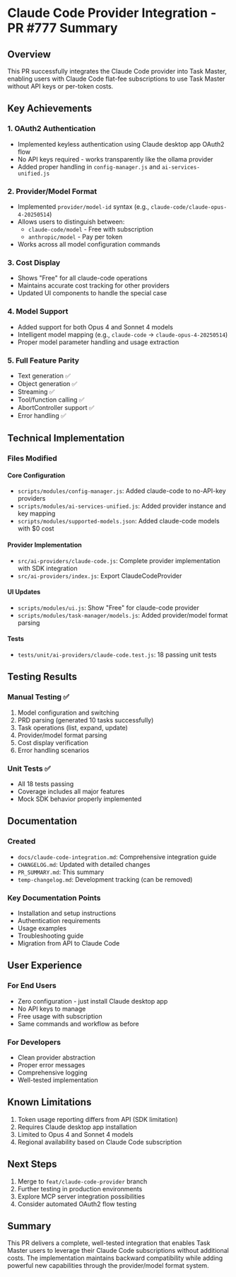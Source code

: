 # Claude Code Provider Integration - PR #777 Summary

## Overview
This PR successfully integrates the Claude Code provider into Task Master, enabling users with Claude Code flat-fee subscriptions to use Task Master without API keys or per-token costs.

## Key Achievements

### 1. OAuth2 Authentication
- Implemented keyless authentication using Claude desktop app OAuth2 flow
- No API keys required - works transparently like the ollama provider
- Added proper handling in `config-manager.js` and `ai-services-unified.js`

### 2. Provider/Model Format
- Implemented `provider/model-id` syntax (e.g., `claude-code/claude-opus-4-20250514`)
- Allows users to distinguish between:
  - `claude-code/model` - Free with subscription
  - `anthropic/model` - Pay per token
- Works across all model configuration commands

### 3. Cost Display
- Shows "Free" for all claude-code operations
- Maintains accurate cost tracking for other providers
- Updated UI components to handle the special case

### 4. Model Support
- Added support for both Opus 4 and Sonnet 4 models
- Intelligent model mapping (e.g., `claude-code` → `claude-opus-4-20250514`)
- Proper model parameter handling and usage extraction

### 5. Full Feature Parity
- Text generation ✅
- Object generation ✅
- Streaming ✅
- Tool/function calling ✅
- AbortController support ✅
- Error handling ✅

## Technical Implementation

### Files Modified

#### Core Configuration
- `scripts/modules/config-manager.js`: Added claude-code to no-API-key providers
- `scripts/modules/ai-services-unified.js`: Added provider instance and key mapping
- `scripts/modules/supported-models.json`: Added claude-code models with $0 cost

#### Provider Implementation
- `src/ai-providers/claude-code.js`: Complete provider implementation with SDK integration
- `src/ai-providers/index.js`: Export ClaudeCodeProvider

#### UI Updates
- `scripts/modules/ui.js`: Show "Free" for claude-code provider
- `scripts/modules/task-manager/models.js`: Added provider/model format parsing

#### Tests
- `tests/unit/ai-providers/claude-code.test.js`: 18 passing unit tests

## Testing Results

### Manual Testing ✅
1. Model configuration and switching
2. PRD parsing (generated 10 tasks successfully)
3. Task operations (list, expand, update)
4. Provider/model format parsing
5. Cost display verification
6. Error handling scenarios

### Unit Tests ✅
- All 18 tests passing
- Coverage includes all major features
- Mock SDK behavior properly implemented

## Documentation

### Created
- `docs/claude-code-integration.md`: Comprehensive integration guide
- `CHANGELOG.md`: Updated with detailed changes
- `PR_SUMMARY.md`: This summary
- `temp-changelog.md`: Development tracking (can be removed)

### Key Documentation Points
- Installation and setup instructions
- Authentication requirements
- Usage examples
- Troubleshooting guide
- Migration from API to Claude Code

## User Experience

### For End Users
- Zero configuration - just install Claude desktop app
- No API keys to manage
- Free usage with subscription
- Same commands and workflow as before

### For Developers
- Clean provider abstraction
- Proper error messages
- Comprehensive logging
- Well-tested implementation

## Known Limitations
1. Token usage reporting differs from API (SDK limitation)
2. Requires Claude desktop app installation
3. Limited to Opus 4 and Sonnet 4 models
4. Regional availability based on Claude Code subscription

## Next Steps
1. Merge to `feat/claude-code-provider` branch
2. Further testing in production environments
3. Explore MCP server integration possibilities
4. Consider automated OAuth2 flow testing

## Summary
This PR delivers a complete, well-tested integration that enables Task Master users to leverage their Claude Code subscriptions without additional costs. The implementation maintains backward compatibility while adding powerful new capabilities through the provider/model format system.